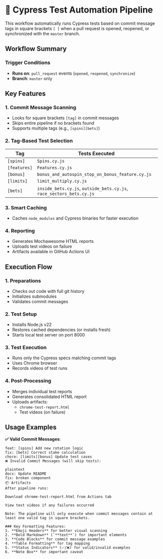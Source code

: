 # 🔄 Cypress Test Automation Pipeline

This workflow automatically runs Cypress tests based on commit message tags in square brackets `[ ]` when a pull request is opened, reopened, or synchronized with the `master` branch.

## Workflow Summary

### Trigger Conditions
- **Runs on**: `pull_request` events (`opened`, `reopened`, `synchronize`)
- **Branch**: `master` only

## Key Features

### 1. **Commit Message Scanning**
   - Looks for square brackets `[tag]` in commit messages
   - Skips entire pipeline if no brackets found
   - Supports multiple tags (e.g., `[spins][bets]`)

### 2. **Tag-Based Test Selection**

| Tag          | Tests Executed |
|--------------|----------------|
| `[spins]`    | `Spins.cy.js` |
| `[features]` | `Features.cy.js` |
| `[bonus]`    | `bonus_and_autospin_stop_on_bonus_feature.cy.js` |
| `[limits]`   | `limit_multiply.cy.js` |
| `[bets]`     | `inside_bets.cy.js`, `outside_bets.cy.js`, `race_sectors_bets.cy.js` |

### 3. **Smart Caching**
   - Caches `node_modules` and Cypress binaries for faster execution

### 4. **Reporting**
   - Generates Mochawesome HTML reports
   - Uploads test videos on failure
   - Artifacts available in GitHub Actions UI

## Execution Flow

### 1. **Preparations**
   - Checks out code with full git history
   - Initializes submodules
   - Validates commit messages

### 2. **Test Setup**
   - Installs Node.js v22
   - Restores cached dependencies (or installs fresh)
   - Starts local test server on port 8000

### 3. **Test Execution**
   - Runs only the Cypress specs matching commit tags
   - Uses Chrome browser
   - Records videos of test runs

### 4. **Post-Processing**
   - Merges individual test reports
   - Generates consolidated HTML report
   - Uploads artifacts:
     - `chrome-test-report.html`
     - Test videos (on failure)

## Usage Examples

**✅ Valid Commit Messages**:
```plaintext
feat: [spins] Add new rotation logic
fix: [bets] Correct stake calculation
chore: [limits][bonus] Update test cases
❌ Invalid Commit Messages (will skip tests):

plaintext
docs: Update README
fix: broken component
📦 Artifacts
After pipeline runs:

Download chrome-test-report.html from Actions tab

View test videos if any failures occurred

Note: The pipeline will only execute when commit messages contain at least one valid tag in square brackets.

### Key Formatting Features:
1. **Emoji Headers** for better visual scanning
2. **Bold Markdown** (`**text**`) for important elements
3. **Code Blocks** for commit message examples
4. **Table Formatting** for tag mapping
5. **Status Indicators** (✅/❌) for valid/invalid examples
6. **Note Box** for important caveat
